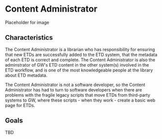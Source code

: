 # Content Administrator

Placeholder for image

## Characteristics
The Content Administrator is a librarian who has responsibility for ensuring that new ETDs are successfully added to the ETD system, that the metadata of each ETD is correct and complete.  The Content Administrator is also the adminstrator of GW's ETD content in the other system(s) involved in the ETD workflow, and is one of the most knowledgeable people at the library about ETD metadata.

The Content Administrator is not a software developer, so the Content Administrator has had to turn to software developers when there are problems with the fragile legacy scripts that move ETDs from third-party systems to GW, where these scripts - when they work - create a basic web page for ETDs.

## Goals
TBD
